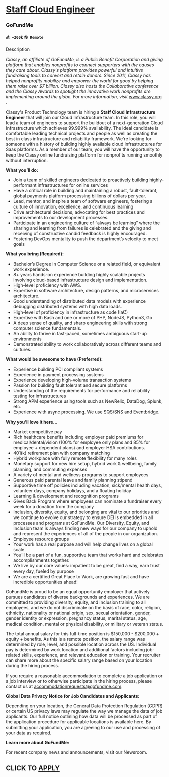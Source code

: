 # [Staff Cloud Engineer](https://www.remotewlb.com/apply/staff-cloud-engineer-74241)  
### GoFundMe  
#### `💰 ~200k` `🌎 Remote`  

Description

_Classy, an affiliate of GoFundMe, is a Public Benefit Corporation and giving platform that enables nonprofits to connect supporters with the causes they care about. Classy's platform provides powerful and intuitive fundraising tools to convert and retain donors. Since 2011, Classy has helped nonprofits mobilize and empower the world for good by helping them raise over $7 billion. Classy also hosts the Collaborative conference and the Classy Awards to spotlight the innovative work nonprofits are implementing around the globe. For more information, visit_ www.classy.org _._

Classy's Product Technology team is hiring a **Staff Cloud Infrastructure Engineer** that will join our Cloud Infrastructure team. In this role, you will lead a team of engineers to support the buildout of a next-generation Cloud Infrastructure which achieves 99.999% availability. The ideal candidate is comfortable leading technical projects and people as well as creating the best in class infrastructure and reliability framework. We're looking for someone with a history of building highly available cloud infrastructures for Saas platforms. As a member of our team, you will have the opportunity to keep the Classy online fundraising platform for nonprofits running smoothly without interruption.

**What you’ll do:**

  * Join a team of skilled engineers dedicated to proactively building highly-performant infrastructures for online services
  * Have a critical role in building and maintaining a robust, fault-tolerant, global payments platform processing billions of dollars per year.
  * Lead, mentor, and inspire a team of software engineers, fostering a culture of innovation, excellence, and continuous learning
  * Drive architectural decisions, advocating for best practices and improvements to our development processes.
  * Participate in an engineering culture of “always be learning” where the sharing and learning from failures is celebrated and the giving and receiving of constructive candid feedback is highly encouraged.
  * Fostering DevOps mentality to push the department’s velocity to meet goals 

**What you bring (Required):**

  * Bachelor’s Degree in Computer Science or a related field, or equivalent work experience.
  * 8+ years hands-on experience building highly scalable projects involving cloud-based infrastructure design and implementation.
  * High-level proficiency with AWS.
  * Expertise in software architecture, design patterns, and microservices architecture.
  * Good understanding of distributed data models with experience debugging distributed systems with high data loads.
  * High-level of proficiency in infrastructure as code (IaC) 
  * Expertise with Bash and one or more of PHP, NodeJS, Python3, Go
  * A deep sense of quality, and sharp engineering skills with strong computer science fundamentals.
  * An ability to thrive in fast-paced, sometimes ambiguous start-up environments
  * Demonstrated ability to work collaboratively across different teams and cultures.

**What would be awesome to have (Preferred):**

  * Experience building PCI compliant systems
  * Experience in payment processing systems
  * Experience developing high-volume transaction systems
  * Passion for building fault tolerant and secure platforms
  * Understanding of the requirements for performance and reliability testing for infrastructures
  * Strong APM experience using tools such as NewRelic, DataDog, Splunk, etc.
  * Experience with async processing. We use SQS/SNS and Eventbridge.

**Why you’ll love it here...**

  * Market competitive pay
  * Rich healthcare benefits including employer paid premiums for medical/dental/vision (100% for employee only plans and 85% for employee + dependent plans) and employer HSA contributions. 
  * 401(k) retirement plan with company matching
  * Hybrid workplace with fully remote flexibility for many roles
  * Monetary support for new hire setup, hybrid work & wellbeing, family planning, and commuting expenses
  * A variety of mental and wellness programs to support employees 
  * Generous paid parental leave and family planning stipend
  * Supportive time off policies including vacation, sick/mental health days, volunteer days, company holidays, and a floating holiday
  * Learning & development and recognition programs
  * Gives Back Program where employees can nominate a fundraiser every week for a donation from the company
  * Inclusion, diversity, equity, and belonging are vital to our priorities and we continue to evolve our strategy to ensure DEI is embedded in all processes and programs at GoFundMe. Our Diversity, Equity, and Inclusion team is always finding new ways for our company to uphold and represent the experiences of all of the people in our organization.
  * Employee resource groups
  * Your work has a real purpose and will help change lives on a global scale.
  * You’ll be a part of a fun, supportive team that works hard and celebrates accomplishments together. 
  * We live by our core values: impatient to be great, find a way, earn trust every day, fueled by purpose
  * We are a certified Great Place to Work, are growing fast and have incredible opportunities ahead!

GoFundMe is proud to be an equal opportunity employer that actively pursues candidates of diverse backgrounds and experiences. We are committed to providing diversity, equity, and inclusion training to all employees, and we do not discriminate on the basis of race, color, religion, ethnicity, nationality or national origin, sex, sexual orientation, gender, gender identity or expression, pregnancy status, marital status, age, medical condition, mental or physical disability, or military or veteran status.

The total annual salary for this full-time position is $150,000 - $200,000 + equity + benefits. As this is a remote position, the salary range was determined by role, level, and possible location across the US. Individual pay is determined by work location and additional factors including job-related skills, experience, and relevant education or training. Your recruiter can share more about the specific salary range based on your location during the hiring process.  
  
If you require a reasonable accommodation to complete a job application or a job interview or to otherwise participate in the hiring process, please contact us at accommodationrequests@gofundme.com.  

**Global Data Privacy Notice for Job Candidates and Applicants:**

Depending on your location, the General Data Protection Regulation (GDPR) or certain US privacy laws may regulate the way we manage the data of job applicants. Our full notice outlining how data will be processed as part of the application procedure for applicable locations is available here. By submitting your application, you are agreeing to our use and processing of your data as required.

**Learn more about GoFundMe:**

For recent company news and announcements, visit our Newsroom.

  
## CLICK TO [APPLY](https://www.remotewlb.com/apply/staff-cloud-engineer-74241)

